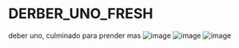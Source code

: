 # DERBER_UNO_FRESH
deber uno, culminado para prender mas 
![image](https://github.com/kingoloza/DERBER_UNO_FRESH/assets/124217307/072c7566-fe9f-4b9b-b5f1-ade2b9367d1b)
![image](https://github.com/kingoloza/DERBER_UNO_FRESH/assets/124217307/7b8ca28a-c9a0-41aa-b054-7eb8e91f1431)
![image](https://github.com/kingoloza/DERBER_UNO_FRESH/assets/124217307/c831a1d6-ea3a-4610-9e66-9adadf562b65)






